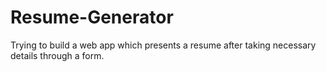 # Resume-Generator
Trying to build a web app which presents a resume after taking necessary details through a form.
